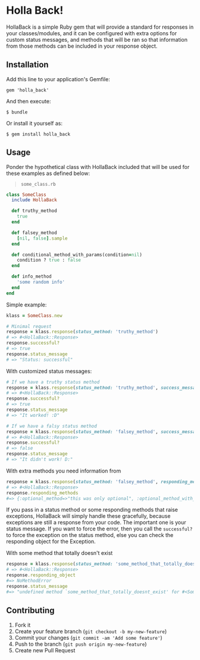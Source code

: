 # Holla Back!

HollaBack is a simple Ruby gem that will provide a standard for responses 
in your classes/modules, and it can be configured with extra options for 
custom status messages, and methods that will be ran so that information 
from those methods can be included in your response object.

## Installation

Add this line to your application's Gemfile:

    gem 'holla_back'

And then execute:

    $ bundle

Or install it yourself as:

    $ gem install holla_back

## Usage

Ponder the hypothetical class with HollaBack included that will be used for these examples as defined below:

> `some_class.rb`

```ruby
class SomeClass
  include HollaBack

  def truthy_method
    true
  end

  def falsey_method
    [nil, false].sample
  end

  def conditional_method_with_params(condition=nil)
    condition ? true : false
  end

  def info_method
    'some random info'
  end
end
```

Simple example:

```ruby
klass = SomeClass.new

# Minimal request
response = klass.response(status_method: 'truthy_method') 
# => #<HollaBack::Response>
response.successful?
# => true
response.status_message
# => "Status: successful"
```

With customized status messages:

```ruby
# If we have a truthy status method
response = klass.response(status_method: 'truthy_method', success_message: "It worked! :D", failure_message: "It didn't work! D:") 
# => #<HollaBack::Response>
response.successful?
# => true
response.status_message
# => "It worked! :D"

# If we have a falsy status method
response = klass.response(status_method: 'falsey_method', success_message: "It worked! :D", failure_message: "It didn't work! D:") 
# => #<HollaBack::Response>
response.successful?
# => false
response.status_message
# => "It didn't work! D:"
```
With extra methods you need information from

```ruby
response = klass.response(status_method: 'falsey_method', responding_methods: [:optional_method, {:optional_method_with_params => ['some param']}])
# => #<HollaBack::Response>
response.responding_methods
#=> {:optional_method=>"this was only optional", :optional_method_with_params=>true}
```

If you pass in a status method or some responding methods that raise exceptions, HollaBack will
simply handle these gracefully, because exceptions are still a response from your code. The important
one is your status message. If you want to force the error, then you call the `successful?` to force 
the exception on the status method, else you can check the responding object for the Exception.

With some method that totally doesn't exist

```ruby
response = klass.response(status_method: 'some_method_that_totally_doesnt_exist')
# => #<HollaBack::Response>
response.responding_object
#=> NoMethodError
response.status_message
#=> "undefined method `some_method_that_totally_doesnt_exist' for #<SomeClass:0x00000001e1b008>"
```


## Contributing

1. Fork it
2. Create your feature branch (`git checkout -b my-new-feature`)
3. Commit your changes (`git commit -am 'Add some feature'`)
4. Push to the branch (`git push origin my-new-feature`)
5. Create new Pull Request
